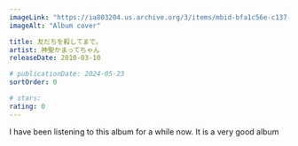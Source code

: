 ```yaml
---
imageLink: "https://ia803204.us.archive.org/3/items/mbid-bfa1c56e-c137-46b8-ad1e-941163e53bf3/mbid-bfa1c56e-c137-46b8-ad1e-941163e53bf3-27492618213_thumb500.jpg"
imageAlt: "Album cover"

title: 友だちを殺してまで。
artist: 神聖かまってちゃん
releaseDate: 2010-03-10

# publicationDate: 2024-05-23
sortOrder: 0

# stars:
rating: 0
---
```


I have been listening to this album for a while now. It is a very good album